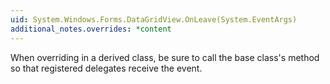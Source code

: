 ```yaml
---
uid: System.Windows.Forms.DataGridView.OnLeave(System.EventArgs)
additional_notes.overrides: *content
---
```


<p>When overriding <xref href="System.Windows.Forms.DataGridView.OnLeave(System.EventArgs)"></xref> in a derived class, be sure to call the base class's <xref href="System.Windows.Forms.DataGridView.OnLeave(System.EventArgs)"></xref> method so that registered delegates receive the event.</p>


